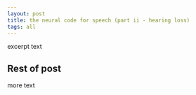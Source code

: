 ```yaml
---
layout: post
title: the neural code for speech (part ii - hearing loss)
tags: all
---
```

<p class="message">
excerpt text
</p>
<!--more-->

## Rest of post
more text

